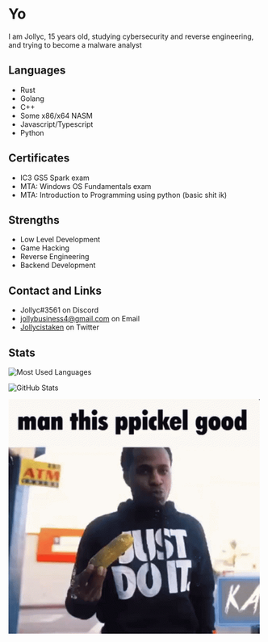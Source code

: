 
# Yo
I am Jollyc, 15 years old, studying cybersecurity and reverse engineering, and trying to become a malware analyst

## Languages
- Rust
- Golang
- C++
- Some x86/x64 NASM
- Javascript/Typescript
- Python

## Certificates 
- IC3 GS5 Spark exam
- MTA: Windows OS Fundamentals exam
- MTA: Introduction to Programming using python
(basic shit ik)

## Strengths
- Low Level Development
- Game Hacking
- Reverse Engineering
- Backend Development

## Contact and Links
- Jollyc#3561 on Discord
- jollybusiness4@gmail.com on Email
- [Jollycistaken](https://twitter.com/Jollycistaken) on Twitter

## Stats
![Most Used Languages](https://github-readme-stats.vercel.app/api/top-langs/?username=Jollycistaken&theme=dracula&layout=default)

![GitHub Stats](https://github-readme-stats.vercel.app/api?username=Jollycistaken&count_private=false&show_icons=true&theme=dracula)

<img src="kasher-quon-ppickel.gif">
